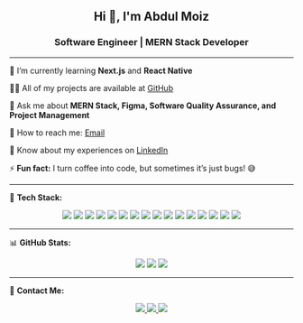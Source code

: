 <div align="center">

## Hi 👋, I'm Abdul Moiz  
### Software Engineer | MERN Stack Developer  

</div>

---

🌱 I’m currently learning **Next.js** and **React Native**  

👨‍💻 All of my projects are available at [GitHub](https://github.com/AbdulMoiz2493)  

💬 Ask me about **MERN Stack, Figma, Software Quality Assurance, and Project Management**  

📧 How to reach me: [Email](mailto:abdulmoiz8895@gmail.com)  

📄 Know about my experiences on [LinkedIn](https://www.linkedin.com/in/abdulmoiz8895/)  

⚡ **Fun fact:** I turn coffee into code, but sometimes it’s just bugs! 😅  

---

🚀 **Tech Stack:**  

<p align="center">
  <img src="https://img.shields.io/badge/-C-00599C?style=for-the-badge&logo=c&logoColor=white" />
  <img src="https://img.shields.io/badge/-C++-00599C?style=for-the-badge&logo=c%2B%2B&logoColor=white" />
  <img src="https://img.shields.io/badge/-CSS3-1572B6?style=for-the-badge&logo=css3&logoColor=white" />
  <img src="https://img.shields.io/badge/-Firebase-FFCA28?style=for-the-badge&logo=firebase&logoColor=black" />
  <img src="https://img.shields.io/badge/-Git-F05032?style=for-the-badge&logo=git&logoColor=white" />
  <img src="https://img.shields.io/badge/-HTML5-E34F26?style=for-the-badge&logo=html5&logoColor=white" />
  <img src="https://img.shields.io/badge/-JavaScript-F7DF1E?style=for-the-badge&logo=javascript&logoColor=black" />
  <img src="https://img.shields.io/badge/-Linux-FCC624?style=for-the-badge&logo=linux&logoColor=black" />
  <img src="https://img.shields.io/badge/-MongoDB-47A248?style=for-the-badge&logo=mongodb&logoColor=white" />
  <img src="https://img.shields.io/badge/-Next.js-000000?style=for-the-badge&logo=nextdotjs&logoColor=white" />
  <img src="https://img.shields.io/badge/-Node.js-339933?style=for-the-badge&logo=node.js&logoColor=white" />
  <img src="https://img.shields.io/badge/-Postman-FF6C37?style=for-the-badge&logo=postman&logoColor=white" />
  <img src="https://img.shields.io/badge/-Python-3776AB?style=for-the-badge&logo=python&logoColor=white" />
  <img src="https://img.shields.io/badge/-React-61DAFB?style=for-the-badge&logo=react&logoColor=black" />
  <img src="https://img.shields.io/badge/-Redux-764ABC?style=for-the-badge&logo=redux&logoColor=white" />
  <img src="https://img.shields.io/badge/-TailwindCSS-38B2AC?style=for-the-badge&logo=tailwind-css&logoColor=white" />
</p>

---

📊 **GitHub Stats:**  
<p align="center">
  <img src="https://github-readme-streak-stats.herokuapp.com/?user=AbdulMoiz2493&theme=react"/>
  <img src="https://github-readme-stats.vercel.app/api?username=AbdulMoiz2493&show_icons=true&theme=react"/>
  <img src="https://github-readme-stats.vercel.app/api/top-langs/?username=AbdulMoiz2493&layout=compact&theme=react"/>
</p>

---

📢 **Contact Me:**

<p align="center">
  <a href="https://github.com/AbdulMoiz2493">
    <img src="https://img.shields.io/badge/-GitHub-181717?style=for-the-badge&logo=github" />
  </a>
  <a href="https://www.linkedin.com/in/abdulmoiz8895/">
    <img src="https://img.shields.io/badge/-LinkedIn-0077B5?style=for-the-badge&logo=linkedin" />
  </a>
  <a href="mailto:abdulmoiz8895@gmail.com">
    <img src="https://img.shields.io/badge/-Gmail-D14836?style=for-the-badge&logo=gmail" />
  </a>
</p>

